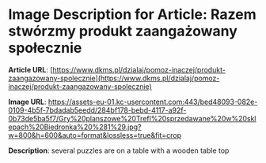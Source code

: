 # Image Description for Article: Razem stwórzmy produkt zaangażowany społecznie
**Article URL**: [https://www.dkms.pl/dzialaj/pomoz-inaczej/produkt-zaangazowany-spolecznie](https://www.dkms.pl/dzialaj/pomoz-inaczej/produkt-zaangazowany-spolecznie)

**Image URL**: https://assets-eu-01.kc-usercontent.com:443/bed48093-082e-0109-4b5f-7bdadab5eedd/284bf178-bebd-4117-a92f-0b73de5ba5f7/Gry%20planszowe%20Trefl%20sprzedawane%20w%20sklepach%20Biedronka%20%281%29.jpg?w=800&h=600&auto=format&lossless=true&fit=crop

**Description**: several puzzles are on a table with a wooden table top
